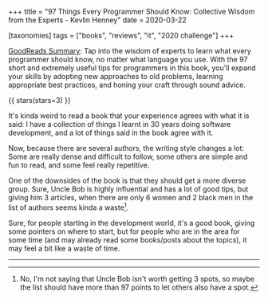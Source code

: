 +++
title = "97 Things Every Programmer Should Know: Collective Wisdom from the Experts - Kevlin Henney"
date = 2020-03-22

[taxonomies]
tags = ["books", "reviews", "it", "2020 challenge"]
+++

[GoodReads Summary](https://www.goodreads.com/book/show/7003902-97-things-every-programmer-should-know):
Tap into the wisdom of experts to learn what every programmer should know, no
matter what language you use. With the 97 short and extremely useful tips for
programmers in this book, you'll expand your skills by adopting new approaches
to old problems, learning appropriate best practices, and honing your craft
through sound advice.

<!-- more -->

{{ stars(stars=3) }}

It's kinda weird to read a book that your experience agrees with what it is
said: I have a collection of things I learnt in 30 years doing software
development, and a lot of things said in the book agree with it.

Now, because there are several authors, the writing style changes a lot: Some
are really dense and difficult to follow, some others are simple and fun to
read, and some feel really repetitive.

One of the downsides of the book is that they should get a more diverse group.
Sure, Uncle Bob is highly influential and has a lot of good tips, but giving
him 3 articles, when there are only 6 women and 2 black men in the list of
authors seems kinda a waste[^1].

Sure, for people starting in the development world, it's a good book, giving
some pointers on where to start, but for people who are in the area for some
time (and may already read some books/posts about the topics), it may feel a
bit like a waste of time.

---

[^1]: No, I'm not saying that Uncle Bob isn't worth getting 3 spots, so maybe
  the list should have more than 97 points to let others also have a spot.
